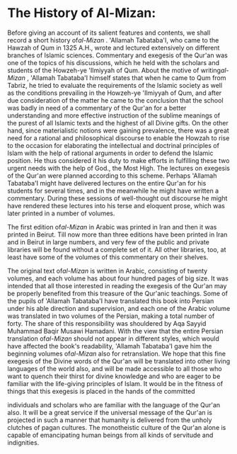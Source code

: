 The History of Al-Mizan:
========================

Before giving an account of its salient features and contents, we shall
record a short history of*al-Mizan* . 'Allamah Tabataba'I, who came to
the Hawzah of Qum in 1325 A.H., wrote and lectured extensively on
different branches of Islamic sciences. Commentary and exegesis of the
Qur'an was one of the topics of his discussions, which he held with the
scholars and students of the Howzeh-ye 'Ilmiyyah of Qum. About the
motive of writing*al-Mizan* , 'Allamah Tabataba'I himself states that
when he came to Qum from Tabriz, he tried to evaluate the requirements
of the Islamic society as well as the conditions prevailing in the
Howzeh-ye 'Ilmiyyah of Qum, and after due consideration of the matter he
came to the conclusion that the school was badly in need of a commentary
of the Qur'an for a better understanding and more effective instruction
of the sublime meanings of the purest of all Islamic texts and the
highest of all Divine gifts. On the other hand, since materialistic
notions were gaining prevalence, there was a great need for a rational
and philosophical discourse to enable the Howzah to rise to the occasion
for elaborating the intellectual and doctrinal principles of Islam with
the help of rational arguments in order to defend the Islamic position.
He thus considered it his duty to make efforts in fulfilling these two
urgent needs with the help of God., the Most High. The lectures on
exegesis of the Qur'an were planned according to this scheme. Perhaps
'Allamah Tabataba'I might have delivered lectures on the entire Qur'an
for his students for several times, and in the meanwhile he might have
written a commentary. During these sessions of well-thought out
discourse he might have rendered these lectures into his terse and
eloquent prose, which was later printed in a number of volumes.

The first edition of*al-Mizan* in Arabic was printed in Iran and then it
was printed in Beirut. Till now more than three editions have been
printed in Iran and in Beirut in large numbers, and very few of the
public and private libraries will be found without a complete set of it.
All other libraries, too, at least have some of the volumes of this
commentary on their shelves.

The original text of*al-Mizan* is written in Arabic, consisting of
twenty volumes, and each volume has about four hundred pages of big
size. It was intended that all those interested in reading the exegesis
of the Qur'an may be properly benefited from this treasure of the
Qur'anic teachings. Some of the pupils of 'Allamah Tabataba'I have
translated this book into Persian under his able direction and
supervision, and each one of the Arabic volume was translated in two
volumes of the Persian, making a total number of forty. The share of
this responsibility was shouldered by Aqa Sayyid Muhammad Baqir Musawi
Hamadani. With the view that the entire Persian translation of*al-Mizan*
should not appear in different styles, which would have affected the
book's readability, 'Allamah Tabataba'I gave him the beginning volumes
of*al-Mizan* also for retranslation. We hope that this fine exegesis of
the Divine words of the Qur'an will be translated into other living
languages of the world also, and will be made accessible to all those
who want to quench their thirst for divine knowledge and who are eager
to be familiar with the life-giving principles of Islam. It would be in
the fitness of things that this exegesis is placed in the hands of the
committed

individuals and scholars who are familiar with the language of the
Qur'an also. It will be a great service if the universal message of the
Qur'an is projected in such a manner that humanity is delivered from the
unholy clutches of pagan cultures. The monotheistic culture of the
Qur'an alone is capable of emancipating human beings from all kinds of
servitude and indignities.


